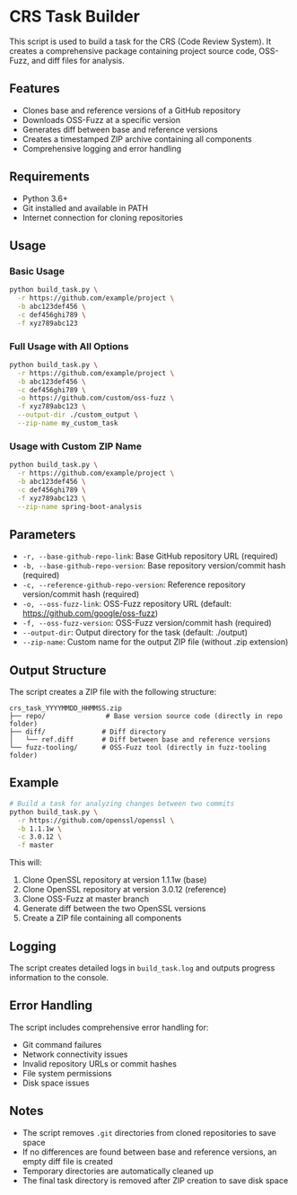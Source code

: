 # CRS Task Builder

This script is used to build a task for the CRS (Code Review System). It creates a comprehensive package containing project source code, OSS-Fuzz, and diff files for analysis.

## Features

- Clones base and reference versions of a GitHub repository
- Downloads OSS-Fuzz at a specific version
- Generates diff between base and reference versions
- Creates a timestamped ZIP archive containing all components
- Comprehensive logging and error handling

## Requirements

- Python 3.6+
- Git installed and available in PATH
- Internet connection for cloning repositories

## Usage

### Basic Usage

```bash
python build_task.py \
  -r https://github.com/example/project \
  -b abc123def456 \
  -c def456ghi789 \
  -f xyz789abc123
```

### Full Usage with All Options

```bash
python build_task.py \
  -r https://github.com/example/project \
  -b abc123def456 \
  -c def456ghi789 \
  -o https://github.com/custom/oss-fuzz \
  -f xyz789abc123 \
  --output-dir ./custom_output \
  --zip-name my_custom_task
```

### Usage with Custom ZIP Name

```bash
python build_task.py \
  -r https://github.com/example/project \
  -b abc123def456 \
  -c def456ghi789 \
  -f xyz789abc123 \
  --zip-name spring-boot-analysis
```

## Parameters

- `-r, --base-github-repo-link`: Base GitHub repository URL (required)
- `-b, --base-github-repo-version`: Base repository version/commit hash (required)
- `-c, --reference-github-repo-version`: Reference repository version/commit hash (required)
- `-o, --oss-fuzz-link`: OSS-Fuzz repository URL (default: https://github.com/google/oss-fuzz)
- `-f, --oss-fuzz-version`: OSS-Fuzz version/commit hash (required)
- `--output-dir`: Output directory for the task (default: ./output)
- `--zip-name`: Custom name for the output ZIP file (without .zip extension)

## Output Structure

The script creates a ZIP file with the following structure:

```
crs_task_YYYYMMDD_HHMMSS.zip
├── repo/               # Base version source code (directly in repo folder)
├── diff/              # Diff directory
│   └── ref.diff       # Diff between base and reference versions
└── fuzz-tooling/      # OSS-Fuzz tool (directly in fuzz-tooling folder)
```

## Example

```bash
# Build a task for analyzing changes between two commits
python build_task.py \
  -r https://github.com/openssl/openssl \
  -b 1.1.1w \
  -c 3.0.12 \
  -f master
```

This will:
1. Clone OpenSSL repository at version 1.1.1w (base)
2. Clone OpenSSL repository at version 3.0.12 (reference)
3. Clone OSS-Fuzz at master branch
4. Generate diff between the two OpenSSL versions
5. Create a ZIP file containing all components

## Logging

The script creates detailed logs in `build_task.log` and outputs progress information to the console.

## Error Handling

The script includes comprehensive error handling for:
- Git command failures
- Network connectivity issues
- Invalid repository URLs or commit hashes
- File system permissions
- Disk space issues

## Notes

- The script removes `.git` directories from cloned repositories to save space
- If no differences are found between base and reference versions, an empty diff file is created
- Temporary directories are automatically cleaned up
- The final task directory is removed after ZIP creation to save disk space
